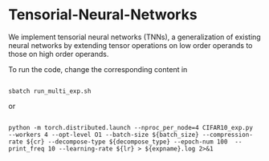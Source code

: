 # Tensorial-Neural-Networks
We implement tensorial neural networks (TNNs), a generalization of existing neural networks by extending tensor operations on low order operands to those on high order operands. 


To run the code, change the corresponding content in 

```python=

sbatch run_multi_exp.sh

```

or 

```python=

python -m torch.distributed.launch --nproc_per_node=4 CIFAR10_exp.py  --workers 4 --opt-level O1 --batch-size ${batch_size} --compression-rate ${cr} --decompose-type ${decompose_type} --epoch-num 100  --print_freq 10 --learning-rate ${lr} > ${expname}.log 2>&1


```

